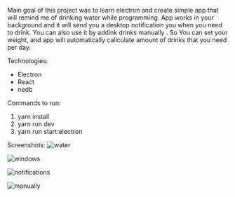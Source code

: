 
Main goal of this project was to learn electron and create simple app that will remind me of drinking water while programming.
App works in your background and it will send you a desktop notification you when you need to drink. 
You can also use it by addink drinks manually .
So You can set your weight, and app will automatically callculate amount of drinks that you need per day.

Technologies:
- Electron
- React
- nedb

Commands to run:
1. yarn install
2. yarn run dev
3. yarn run start:electron

Screenshots:
![water](https://user-images.githubusercontent.com/41025347/127534030-3f177b2e-b25e-43fb-a5aa-db1be1c8ae9a.png)


![windows](https://user-images.githubusercontent.com/41025347/127535520-9bc5aa08-7051-4a2b-a422-69be101c688b.png)


![notifications](https://user-images.githubusercontent.com/41025347/127534171-e3fe0d37-0fc4-487a-bd64-a9b474a1facd.png)


![manually](https://user-images.githubusercontent.com/41025347/127534408-01ae24b8-aa16-41f1-886d-f7c075d9e034.png)





